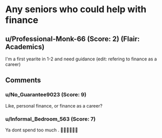 # Any seniors who could help with finance
## u/Professional-Monk-66 (Score: 2) (Flair: Academics)
I'm a first yearite in 1-2 and need guidance
(edit: refering to finance as a career)


## Comments

### u/No_Guarantee9023 (Score: 9)
Like, personal finance, or finance as a career?


### u/Informal_Bedroom_563 (Score: 7)
Ya dont spend too much . 🤷‍♀️🤷‍♀️🤷‍♀️




